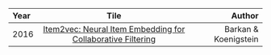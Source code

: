 |Year| Tile      | Author |
| :---        |    :----:   |          ---:|
|2016| [Item2vec: Neural Item Embedding for Collaborative Filtering](https://arxiv.org/pdf/1603.04259.pdf) | Barkan & Koenigstein  |
